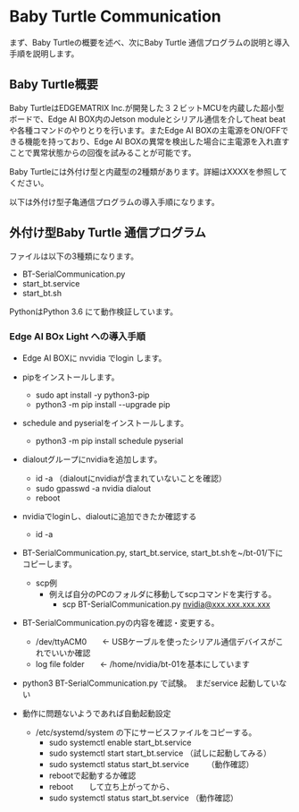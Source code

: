 # Baby Turtle Communication

まず、Baby Turtleの概要を述べ、次にBaby Turtle 通信プログラムの説明と導入手順を説明します。

## Baby Turtle概要

Baby TurtleはEDGEMATRIX Inc.が開発した３２ビットMCUを内蔵した超小型ボードで、Edge AI BOX内のJetson moduleとシリアル通信を介してheat beatや各種コマンドのやりとりを行います。またEdge AI BOXの主電源をON/OFFできる機能を持っており、Edge AI BOXの異常を検出した場合に主電源を入れ直すことで異常状態からの回復を試みることが可能です。

Baby Turtleには外付け型と内蔵型の2種類があります。詳細はXXXXを参照してください。

以下は外付け型子亀通信プログラムの導入手順になります。

## 外付け型Baby Turtle 通信プログラム

ファイルは以下の3種類になります。

- BT-SerialCommunication.py
- start_bt.service
- start_bt.sh

PythonはPython 3.6 にて動作検証しています。

### Edge AI BOx Light への導入手順

- Edge AI BOXに nvvidia でlogin します。
- pipをインストールします。
  - sudo apt install -y python3-pip
  - python3 -m pip install --upgrade pip
- schedule and pyserialをインストールします。
  - python3 -m pip install schedule pyserial
- dialoutグループにnvidiaを追加します。
  - id -a   （dialoutにnvidiaが含まれていないことを確認）
  - sudo gpasswd -a nvidia dialout
  - reboot
- nvidiaでloginし、dialoutに追加できたか確認する
  - id -a

- BT-SerialCommunication.py, start_bt.service, start_bt.shを~/bt-01/下にコピーします。
  - scp例
    - 例えば自分のPCのフォルダに移動してscpコマンドを実行する。
      - scp BT-SerialCommunication.py nvidia@xxx.xxx.xxx.xxx
- BT-SerialCommunication.pyの内容を確認・変更する。
  - /dev/ttyACM0　　<- USBケーブルを使ったシリアル通信デバイスがこれでいいか確認
  - log file folder　　<- /home/nvidia/bt-01を基本にしています
- python3 BT-SerialCommunication.py で試験。　まだservice 起動していない
- 動作に問題ないようであれば自動起動設定
  - /etc/systemd/system の下にサービスファイルをコピーする。
    - sudo systemctl enable start_bt.service
    - sudo systemctl start start_bt.service     （試しに起動してみる）
    - sudo systemctl status start_bt.service　　 （動作確認）
    - rebootで起動するか確認
    - reboot　　して立ち上がってから、
    - sudo systemctl status start_bt.service      （動作確認）
